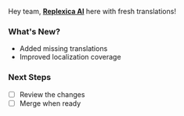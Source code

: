 Hey team, [**Replexica AI**](https://replexica.com) here with fresh translations!

### What's New?

- Added missing translations
- Improved localization coverage

### Next Steps

- [ ] Review the changes
- [ ] Merge when ready
